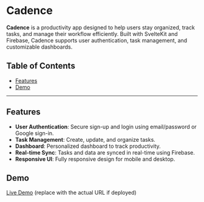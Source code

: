 # Cadence

**Cadence** is a productivity app designed to help users stay organized, track tasks, and manage their workflow efficiently. Built with SvelteKit and Firebase, Cadence supports user authentication, task management, and customizable dashboards.

## Table of Contents

- [Features](#features)
- [Demo](#demo)

---

## Features

- **User Authentication**: Secure sign-up and login using email/password or Google sign-in.
- **Task Management**: Create, update, and organize tasks.
- **Dashboard**: Personalized dashboard to track productivity.
- **Real-time Sync**: Tasks and data are synced in real-time using Firebase.
- **Responsive UI**: Fully responsive design for mobile and desktop.

## Demo

[Live Demo](https://cadence-phi-five.vercel.app/) (replace with the actual URL if deployed)

